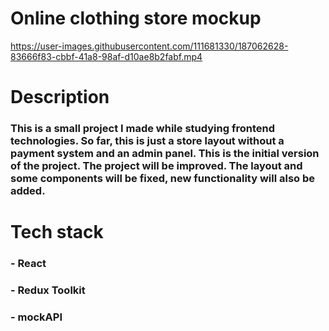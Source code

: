 # Online clothing store mockup

https://user-images.githubusercontent.com/111681330/187062628-83666f83-cbbf-41a8-98af-d10ae8b2fabf.mp4

# Description

### This is a small project I made while studying frontend technologies. So far, this is just a store layout without a payment system and an admin panel. This is the initial version of the project. The project will be improved. The layout and some components will be fixed, new functionality will also be added.

# Tech stack

### - React 
### - Redux Toolkit
### - mockAPI

